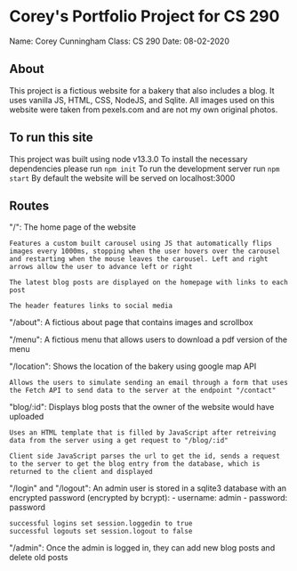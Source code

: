 # Corey's Portfolio Project for CS 290 
Name: Corey Cunningham
Class: CS 290 
Date: 08-02-2020 

## About 
This project is a fictious website for a bakery that also includes a blog. It uses vanilla JS, HTML, CSS, NodeJS, and Sqlite. All images used on this website were taken from pexels.com and are not my own original photos. 

## To run this site 
This project was built using node v13.3.0
To install the necessary dependencies please run `npm init`
To run the development server run `npm start` 
By default the website will be served on localhost:3000 

## Routes 

"/": 
    The home page of the website 
    
    Features a custom built carousel using JS that automatically flips images every 1000ms, stopping when the user hovers over the carousel and restarting when the mouse leaves the carousel. Left and right arrows allow the user to advance left or right 

    The latest blog posts are displayed on the homepage with links to each post 

    The header features links to social media 


"/about":
    A fictious about page that contains images and scrollbox 

"/menu":
    A fictious menu that allows users to download a pdf version of the menu 

"/location":
    Shows the location of the bakery using google map API

    Allows the users to simulate sending an email through a form that uses the Fetch API to send data to the server at the endpoint "/contact"

"blog/:id":
    Displays blog posts that the owner of the website would have uploaded 
    
    Uses an HTML template that is filled by JavaScript after retreiving data from the server using a get request to "/blog/:id"

    Client side JavaScript parses the url to get the id, sends a request to the server to get the blog entry from the database, which is returned to the client and displayed 

"/login" and "/logout":
    An admin user is stored in a sqlite3 database with an encrypted password (encrypted by bcrypt):
    - username: admin
    - password: password 

    successful logins set session.loggedin to true 
    successful logouts set session.logout to false 

"/admin":
    Once the admin is logged in, they can add new blog posts and delete old posts 

